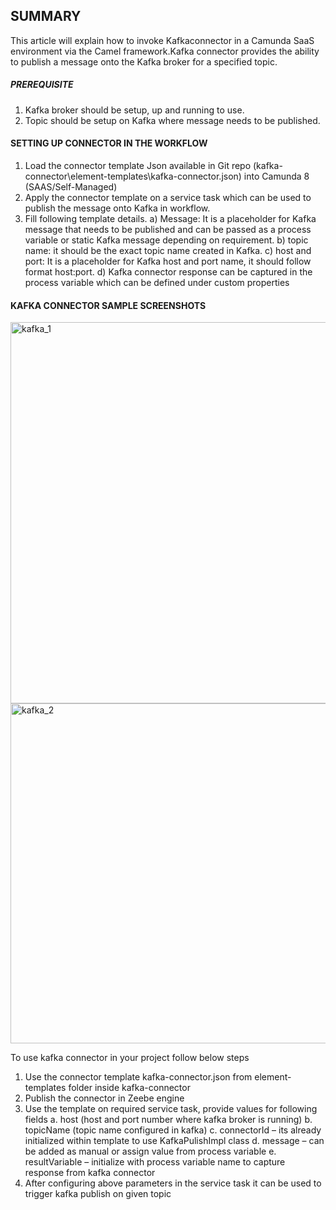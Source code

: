 ## SUMMARY
This article will explain how to invoke Kafkaconnector in a Camunda SaaS environment via the Camel framework.Kafka connector provides the ability to publish a message onto the Kafka broker for a specified topic.

##### **PREREQUISITE**
1. Kafka broker should be setup, up and running to use.
2. Topic should be setup on Kafka where message needs to be published.

#### **SETTING UP CONNECTOR IN THE WORKFLOW**
1) Load the connector template Json available in Git repo (kafka-connector\element-templates\kafka-connector.json) into Camunda 8 (SAAS/Self-Managed)
2) Apply the connector template on a service task which can be used to publish the message onto Kafka in workflow.
3) Fill following template details.
   a) Message: It is a placeholder for Kafka message that needs to be published and can be passed as a process variable or static Kafka message depending on requirement.
   b) topic name: it should be the exact topic name created in Kafka.
   c) host and port: It is a placeholder for Kafka host and port name, it should follow format host:port.
   d) Kafka connector response can be captured in the process variable which can be defined under custom properties
   
#### **KAFKA CONNECTOR SAMPLE SCREENSHOTS**





<img width="610" alt="kafka_1" src="https://github.com/CognizantCodeHub/IPR000820_CamundaCustomConnectors/assets/123737340/7bc36903-3924-4bdb-8f4f-846f9efadd43">


<img width="544" alt="kafka_2" src="https://github.com/CognizantCodeHub/IPR000820_CamundaCustomConnectors/assets/123737340/91b3d125-30c8-4984-882d-0da102f189c1">



To use kafka connector in your project follow below steps

1.	Use the connector template kafka-connector.json from element-templates folder inside kafka-connector
2.	Publish the connector in Zeebe engine
3.	Use the template on required service task, provide values for following fields
	a.	host (host and port number where kafka broker is running)
	b.	topicName (topic name configured in kafka)
	c.	connectorId – its already initialized within template to use KafkaPulishImpl class
	d.	message – can be added as manual or assign value from process variable 
e.	resultVariable – initialize with process variable name to capture response from kafka connector
4.	After configuring above parameters in the service task it can be used to trigger kafka publish on given topic

